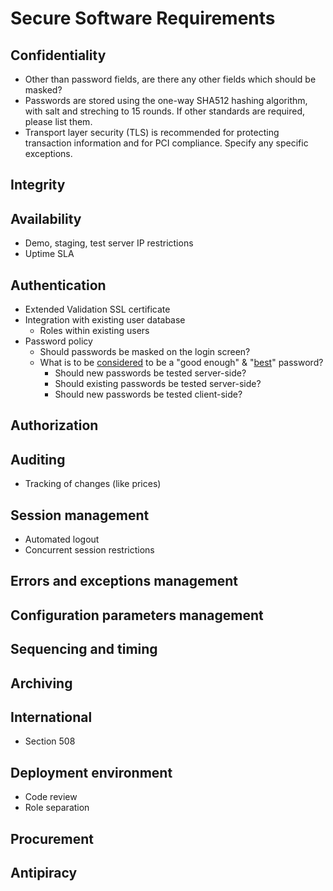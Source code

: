 Secure Software Requirements
============================

## Confidentiality ##
 * Other than password fields, are there any other fields which should be
 masked?
 * Passwords are stored using the one-way SHA512 hashing algorithm, with salt
 and streching to 15 rounds. If other standards are required, please list them.
 * Transport layer security (TLS) is recommended for protecting transaction
 information and for PCI compliance. Specify any specific exceptions.

## Integrity ##
## Availability ##
 * Demo, staging, test server IP restrictions
 * Uptime SLA

## Authentication ##
 * Extended Validation SSL certificate
 * Integration with existing user database
   * Roles within existing users
 * Password policy
   * Should passwords be masked on the login screen?
   * What is to be [considered](http://lifehacker.com/5937303/your-clever-password-tricks-arent-protecting-you-from-todays-hackers) to be a "good enough" & "[best](http://howsecureismypassword.net/)" password?
     * Should new passwords be tested server-side?
     * Should existing passwords be tested server-side?
     * Should new passwords be tested client-side?

## Authorization ##
## Auditing ##
  * Tracking of changes (like prices)

## Session management ##
  * Automated logout
  * Concurrent session restrictions

## Errors and exceptions management ##
## Configuration parameters management ##
## Sequencing and timing ##
## Archiving ##
## International ##
  * Section 508

## Deployment environment ##
  * Code review
  * Role separation

## Procurement ##
## Antipiracy ##
